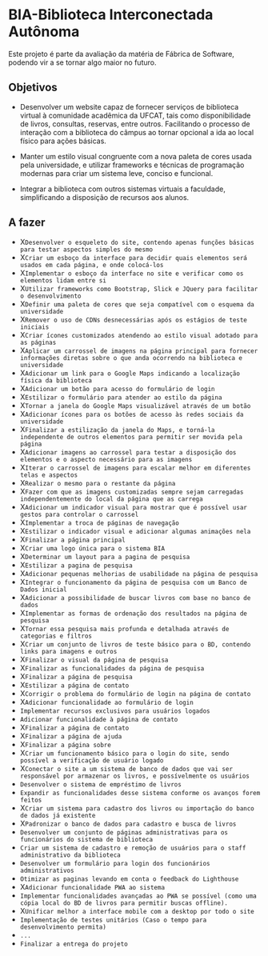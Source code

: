 # BIA-Biblioteca Interconectada Autônoma

Este projeto é parte da avaliação da matéria de Fábrica de Software, podendo vir a se tornar algo maior no futuro.

## Objetivos

* Desenvolver um website capaz de fornecer serviços de biblioteca virtual à comunidade acadêmica da UFCAT, tais como disponibilidade de livros, consultas, reservas, entre outros. Facilitando o processo de interação com a biblioteca do câmpus ao tornar opcional a ida ao local físico para ações básicas.

* Manter um estilo visual congruente com a nova paleta de cores usada pela universidade, e utilizar frameworks e técnicas de programação modernas para criar um sistema leve, conciso e funcional.

* Integrar a biblioteca com outros sistemas virtuais a faculdade, simplificando a disposição de recursos aos alunos.

## A fazer

* X`Desenvolver o esqueleto do site, contendo apenas funções básicas para testar aspectos simples do mesmo` 
* X`Criar um esboço da interface para decidir quais elementos será usados em cada página, e onde colocá-los` 
* X`Implementar o esboço da interface no site e verificar como os elementos lidam entre si` 
* X`Utilizar frameworks como Bootstrap, Slick e JQuery para facilitar o desenvolvimento` 
* X`Definir uma paleta de cores que seja compatível com o esquema da universidade` 
* X`Remover o uso de CDNs desnecessárias após os estágios de teste iniciais` 
* X`Criar ícones customizados atendendo ao estilo visual adotado para as páginas` 
* X`Aplicar um carrossel de imagens na página principal para fornecer informações diretas sobre o que anda ocorrendo na biblioteca e universidade`
* X`Adicionar um link para o Google Maps indicando a localização física da biblioteca`
* X`Adicionar um botão para acesso do formulário de login`
* X`Estilizar o formulário para atender ao estilo da página`
* X`Tornar a janela do Google Maps visualizável através de um botão`
* X`Adicionar ícones para os botões de acesso às redes sociais da universidade`
* X`Finalizar a estilização da janela do Maps, e torná-la independente de outros elementos para permitir ser movida pela página`
* X`Adicionar imagens ao carrossel para testar a disposição dos elementos e o aspecto necessário para as imagens`
* X`Iterar o carrossel de imagens para escalar melhor em diferentes telas e aspectos`
* X`Realizar o mesmo para o restante da página`
* X`Fazer com que as imagens customizadas sempre sejam carregadas independentemente do local da página que as carrega`
* X`Adicionar um indicador visual para mostrar que é possível usar gestos para controlar o carrossel`
* X`Implementar a troca de páginas de navegação`
* X`Estilizar o indicador visual e adicionar algumas animações nela`
* X`Finalizar a página principal`
* X`Criar uma logo única para o sistema BIA`
* X`Determinar um layout para a pagina de pesquisa`
* X`Estilizar a pagina de pesquisa`
* X`Adicionar pequenas melhorias de usabilidade na página de pesquisa`
* X`Integrar o funcionamento da página de pesquisa com um Banco de Dados inicial`
* X`Adicionar a possibilidade de buscar livros com base no banco de dados`
* X`Implementar as formas de ordenação dos resultados na página de pesquisa`
* X`Tornar essa pesquisa mais profunda e detalhada através de categorias e filtros`
* X`Criar um conjunto de livros de teste básico para o BD, contendo links para imagens e outros`
* X`Finalizar o visual da página de pesquisa`
* X`Finalizar as funcionalidades da página de pesquisa`
* X`Finalizar a página de pesquisa`
* X`Estilizar a página de contato`
* X`Corrigir o problema do formulário de login na página de contato`
* X`Adicionar funcionalidade ao formulário de login`
* `Implementar recursos exclusivos para usuários logados`
* `Adicionar funcionalidade à página de contato`
* X`Finalizar a página de contato`
* X`Finalizar a página de ajuda`
* X`Finalizar a página sobre`
* X`Criar um funcionamento básico para o login do site, sendo possível a verificação de usuário logado`
* X`Conectar o site a um sistema de banco de dados que vai ser responsável por armazenar os livros, e possívelmente os usuários`
* `Desenvolver o sistema de empréstimo de livros`
* `Expandir as funcionalidades desse sistema conforme os avanços forem feitos`
* X`Criar um sistema para cadastro dos livros ou importação do banco de dados já existente`
* X`Padronizar o banco de dados para cadastro e busca de livros`
* `Desenvolver um conjunto de páginas administrativas para os funcionários do sistema de biblioteca`
* `Criar um sistema de cadastro e remoção de usuários para o staff administrativo da biblioteca`
* `Desenvolver um formulário para login dos funcionários administrativos`
* `Otimizar as paginas levando em conta o feedback do Lighthouse`
* X`Adicionar funcionalidade PWA ao sistema`
* `Implementar funcionalidades avançadas ao PWA se possível (como uma cópia local do BD de livros para permitir buscas offline).`
* X`Unificar melhor a interface mobile com a desktop por todo o site`
* `Implementação de testes unitários (Caso o tempo para desenvolvimento permita)`
* `...`
* `Finalizar a entrega do projeto`

